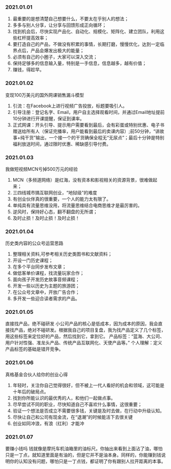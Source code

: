 ### 2021.01.01
1. 最重要的是想清楚自己想要什么，不要太在乎别人的想法；
2. 多多与别人分享，让分享与回馈形成正向循环；
3. 找到机会后，尽快实现产品化、自动化、规模化、矩阵化、建立团队，利用这些杠杆提高效率；
4. 要打造自己的产品，不做没有积累的事情，长期打磨，慢慢优化，达到一定临界点后，产品会爆发出极大的能量；
5. 必须有自己的小圈子，大家可以深入交流；
6. 保持足够多的信息输入量，特别是一手信息，信息越多，越有价值；
7. 赚钱，得趁早。

### 2021.01.02
变现100万美元的国外网课销售漏斗模型
1. 引流：在Facebook上进行视频广告投放，标题要吸引人。
2. 引导注册：登记名字、Email，用户自主选择观看时间，并通过Email地址提前10分钟进行开课提醒，保证到课率。
3. 正式网课：开头引导、提示用户需要看到最后，会有彩蛋或特别优惠、电子书赠送给所有人（保证完播率，用户能看到最后的卖课内容）;前50分钟，“讲故事+纯干货”输出，一个接一个的干货确保全程无“无尿点”；最后十分钟是特别福利放送时间，通过限时优惠、稀缺感引导付费。

### 2021.01.03
我做短视频MCN亏掉500万元的经验
1. MCN（多频道网络）是红海，没有资本和影视相关的资源背景，很难做起来；
2. 三四线城市搞互联网创业，“地狱级”的难度
3. 有创业伙伴真的很重要，一个人的能力太有限了。
4. 单纯具有流量思维没用，将流量思维结合电商思维才是最厉害的。
5. 逆风时，保持好心态，翻不翻盘的无所谓；
6. 及时止损！及时止损！及时止损！

### 2021.01.04
历史类内容的公众号运营思路
1. 整理相关资料,可参考相关历史类图书和文献资料；
2. 开设一门历史课程；
3. 在多个平台同步发布文章；
4. 做低客单价课程，找流量玩家合作；
5. 面向孩子开发历史故事音频课程；
6. 开发一些以历史为主题的旅游团；
7. 在公众号文章中，开放广告合作；
8. 多开发一些迎合读者需求的产品。

### 2021.01.05
直接找产品，绝不碰研发
小公司产品的核心是低成本，因为成本的原因，我会直接找产品，绝对不碰研发。根据我自己的项目复盘，我为找产品定义了几个标签，用这些标签来定位好的产品，然后找到它，拿到它。
产品标签：“蓝海、大公司、用户针对性强、准龙头产品、传统产品互联网化、天使产品等。”
个人理解：定义产品标签的基础是错开竞争。

### 2021.01.06
真格基金合伙人给你的创业心得
1. 年轻时，关注你自己觉得很好，但不被上一代人看好的机会和领域，这可能是十年后的破局点。
2. 找到你所能认识的最优秀的人，和他们一起做点事。
3. 尽早尝试不同的职业，尽快知道自己不喜欢什么事情，这很重要；
4. 验证一个想法是否成立不需要很多钱，关键是及时去做，在行动中升级认知。
5. 尽快让自己和公司有现金流，在“退潮”的时候能活下去很关键
6. 创业如同冲浪，有浪（红利）才能冲

### 2021.01.07
要赚小钱吗
钱就像是摩托车机油箱里的油标尺。你抽出来看到上面沾了油，哪怕只是一丁点，就知道里面是有油的，但是它并不是油本身。同样的，你能赚到钱说明你的认知没有问题，哪怕只是一丁点钱，都证明了你有跟别人拉开距离的本事。